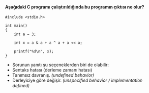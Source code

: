 #### Aşağıdaki C programı çalıştırıldığında bu programın çıktısı ne olur?

```
#include <stdio.h>

int main()
{
	int a = 3;

	int x = a & a + a ^ a + a << a;

	printf("%d\n", x);
}
```
+ Sorunun yanıtı şu seçeneklerden biri de olabilir:
+ Sentaks hatası (derleme zamanı hatası)
+ Tanımsız davranış. _(undefined behavior)_
+ Derleyiciye göre değişir. _(unspecified behavior / implementation defined)_
